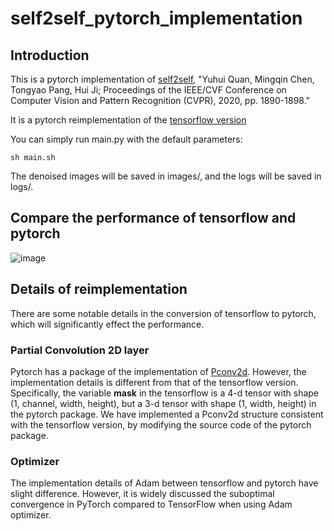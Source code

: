 # self2self_pytorch_implementation

## Introduction
This is a pytorch implementation of [self2self](https://openaccess.thecvf.com/content_CVPR_2020/papers/Quan_Self2Self_With_Dropout_Learning_Self-Supervised_Denoising_From_Single_Image_CVPR_2020_paper.pdf), "Yuhui Quan, Mingqin Chen, Tongyao Pang, Hui Ji; Proceedings of the IEEE/CVF Conference on Computer Vision and Pattern Recognition (CVPR), 2020, pp. 1890-1898."

It is a pytorch reimplementation of the [tensorflow version](https://github.com/scut-mingqinchen/self2self)

You can simply run main.py with the default parameters:
```
sh main.sh
```
The denoised images will be saved in images/, and the logs will be saved in logs/.

## Compare the performance of tensorflow and pytorch

![image](https://github.com/yangpuPKU/Self2Self_pytorch_implementation/blob/main/Comparison.png)

## Details of reimplementation

There are some notable details in the conversion of tensorflow to pytorch, which will significantly effect the performance. 

### Partial Convolution 2D layer
Pytorch has a package of the implementation of [Pconv2d](https://github.com/DesignStripe/torch_pconv). However, the implementation details is different from that of the tensorflow version. Specifically, the variable **mask** in the tensorflow is a 4-d tensor with shape (1, channel, width, height), but a 3-d tensor with shape (1, width, height) in the pytorch package. We have implemented a Pconv2d structure consistent with the tensorflow version, by modifying the source code of the pytorch package. 

### Optimizer
The implementation details of Adam between tensorflow and pytorch have slight difference. However, it is widely discussed the suboptimal convergence in PyTorch compared to TensorFlow when using Adam optimizer. 
